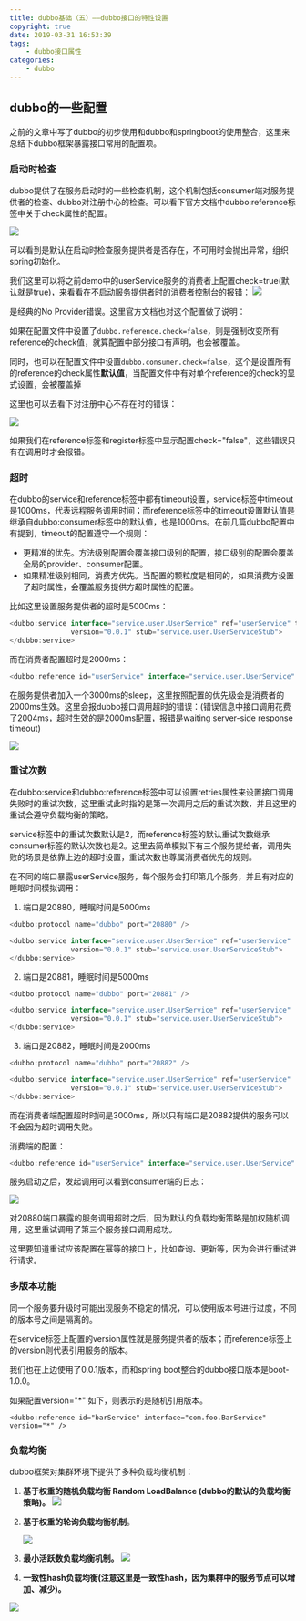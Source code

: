 ```yaml
---
title: dubbo基础（五）——dubbo接口的特性设置
copyright: true
date: 2019-03-31 16:53:39
tags:
	- dubbo接口属性
categories:
	- dubbo
---
```


## dubbo的一些配置

之前的文章中写了dubbo的初步使用和dubbo和springboot的使用整合，这里来总结下dubbo框架暴露接口常用的配置项。

<!-- more -->

### 启动时检查

dubbo提供了在服务启动时的一些检查机制，这个机制包括consumer端对服务提供者的检查、dubbo对注册中心的检查。可以看下官方文档中dubbo:reference标签中关于check属性的配置。

![](http://zlj1217-blog-image.oss-cn-hongkong.aliyuncs.com/check%E8%AF%B4%E6%98%8E.png)

可以看到是默认在启动时检查服务提供者是否存在，不可用时会抛出异常，组织spring初始化。

我们这里可以将之前demo中的userService服务的消费者上配置check=true(默认就是true)，来看看在不启动服务提供者时的消费者控制台的报错：
![](http://zlj1217-blog-image.oss-cn-hongkong.aliyuncs.com/check%E9%94%99%E8%AF%AF.png)

是经典的No Provider错误。这里官方文档也对这个配置做了说明：

如果在配置文件中设置了`dubbo.reference.check=false`，则是强制改变所有reference的check值，就算配置中部分接口有声明，也会被覆盖。

同时，也可以在配置文件中设置`dubbo.consumer.check=false`，这个是设置所有的reference的check属性**默认值**，当配置文件中有对单个reference的check的显式设置，会被覆盖掉 

这里也可以去看下对注册中心不存在时的错误：

![](http://zlj1217-blog-image.oss-cn-hongkong.aliyuncs.com/register%E8%BF%9E%E4%B8%8D%E4%B8%8A.png)

如果我们在reference标签和register标签中显示配置check="false"，这些错误只有在调用时才会报错。

### 超时

在dubbo的service和reference标签中都有timeout设置，service标签中timeout是1000ms，代表远程服务调用时间；而reference标签中的timeout设置默认值是继承自dubbo:consumer标签中的默认值，也是1000ms。在前几篇dubbo配置中有提到，timeout的配置遵守一个规则：

- 更精准的优先。方法级别配置会覆盖接口级别的配置，接口级别的配置会覆盖全局的provider、consumer配置。
- 如果精准级别相同，消费方优先。当配置的颗粒度是相同的，如果消费方设置了超时属性，会覆盖服务提供方超时属性的配置。

比如这里设置服务提供者的超时是5000ms：

```java
<dubbo:service interface="service.user.UserService" ref="userService" timeout="5000" 
               version="0.0.1" stub="service.user.UserServiceStub">
</dubbo:service>
```

而在消费者配置超时是2000ms：

```java
<dubbo:reference id="userService" interface="service.user.UserService" version="0.0.1" timeout="2000"/>
```

在服务提供者加入一个3000ms的sleep，这里按照配置的优先级会是消费者的2000ms生效。这里会报dubbo接口调用超时的错误：(错误信息中接口调用花费了2004ms，超时生效的是2000ms配置，报错是waiting server-side response timeout)

![](http://zlj1217-blog-image.oss-cn-hongkong.aliyuncs.com/%E6%8E%A5%E5%8F%A3%E8%B6%85%E6%97%B6.png)

### 重试次数

在dubbo:service和dubbo:reference标签中可以设置retries属性来设置接口调用失败时的重试次数，这里重试此时指的是第一次调用之后的重试次数，并且这里的重试会遵守负载均衡的策略。

service标签中的重试次数默认是2，而reference标签的默认重试次数继承consumer标签的默认次数也是2。这里去简单模拟下有三个服务提给者，调用失败的场景是依靠上边的超时设置，重试次数也尊属消费者优先的规则。

在不同的端口暴露userService服务，每个服务会打印第几个服务，并且有对应的睡眠时间模拟调用：

1. 端口是20880，睡眠时间是5000ms

```java
<dubbo:protocol name="dubbo" port="20880" />

<dubbo:service interface="service.user.UserService" ref="userService"
               version="0.0.1" stub="service.user.UserServiceStub">
</dubbo:service>
```

2. 端口是20881，睡眠时间是5000ms

```java
<dubbo:protocol name="dubbo" port="20881" />

<dubbo:service interface="service.user.UserService" ref="userService"
               version="0.0.1" stub="service.user.UserServiceStub">
</dubbo:service>
```

3. 端口是20882，睡眠时间是2000ms

```java
<dubbo:protocol name="dubbo" port="20882" />

<dubbo:service interface="service.user.UserService" ref="userService"
               version="0.0.1" stub="service.user.UserServiceStub">
</dubbo:service>
```

而在消费者端配置超时时间是3000ms，所以只有端口是20882提供的服务可以不会因为超时调用失败。

消费端的配置：

```java
<dubbo:reference id="userService" interface="service.user.UserService" version="0.0.1" timeout="3000"/>
```

服务启动之后，发起调用可以看到consumer端的日志：

![](http://zlj1217-blog-image.oss-cn-hongkong.aliyuncs.com/%E9%87%8D%E8%AF%95%E6%AC%A1%E6%95%B0.png)

对20880端口暴露的服务调用超时之后，因为默认的负载均衡策略是加权随机调用，这里重试调用了第三个服务接口调用成功。

这里要知道重试应该配置在幂等的接口上，比如查询、更新等，因为会进行重试进行请求。

### 多版本功能

同一个服务要升级时可能出现服务不稳定的情况，可以使用版本号进行过度，不同的版本号之间是隔离的。

在service标签上配置的version属性就是服务提供者的版本；而reference标签上的version则代表引用服务的版本。

我们也在上边使用了0.0.1版本，而和spring boot整合的dubbo接口版本是boot-1.0.0。

如果配置version="*" 如下，则表示的是随机引用版本。

`<dubbo:reference id="barService" interface="com.foo.BarService" version="*" />`

### 负载均衡

dubbo框架对集群环境下提供了多种负载均衡机制：

1. **基于权重的随机负载均衡 Random LoadBalance (dubbo的默认的负载均衡策略)。**
   ![](http://zlj1217-blog-image.oss-cn-hongkong.aliyuncs.com/%E9%9A%8F%E6%9C%BA%E7%AD%96%E7%95%A5)

2. **基于权重的轮询负载均衡机制**。

   ![](http://zlj1217-blog-image.oss-cn-hongkong.aliyuncs.com/%E8%BD%AE%E8%AF%A2)

3. **最小活跃数负载均衡机制。**
   ![](http://zlj1217-blog-image.oss-cn-hongkong.aliyuncs.com/%E6%9C%80%E5%B0%8F%E6%B4%BB%E8%B7%83%E6%95%B0)

4. **一致性hash负载均衡(注意这里是一致性hash，因为集群中的服务节点可以增加、减少)。**

![](http://zlj1217-blog-image.oss-cn-hongkong.aliyuncs.com/%E4%B8%80%E8%87%B4%E6%80%A7hash)
